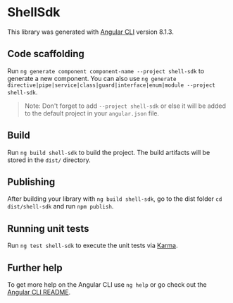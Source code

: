 # ShellSdk

This library was generated with [Angular CLI](https://github.com/angular/angular-cli) version 8.1.3.

## Code scaffolding

Run `ng generate component component-name --project shell-sdk` to generate a new component. You can also use `ng generate directive|pipe|service|class|guard|interface|enum|module --project shell-sdk`.
> Note: Don't forget to add `--project shell-sdk` or else it will be added to the default project in your `angular.json` file. 

## Build

Run `ng build shell-sdk` to build the project. The build artifacts will be stored in the `dist/` directory.

## Publishing

After building your library with `ng build shell-sdk`, go to the dist folder `cd dist/shell-sdk` and run `npm publish`.

## Running unit tests

Run `ng test shell-sdk` to execute the unit tests via [Karma](https://karma-runner.github.io).

## Further help

To get more help on the Angular CLI use `ng help` or go check out the [Angular CLI README](https://github.com/angular/angular-cli/blob/master/README.md).
